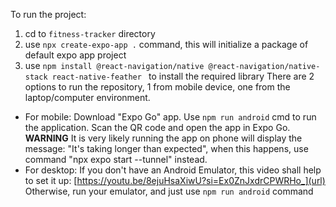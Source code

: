 To run the project:
1. cd to `fitness-tracker` directory
2. use  `npx create-expo-app .` command, this will initialize a package of default expo app project
3. use `npm install @react-navigation/native @react-navigation/native-stack react-native-feather ` to install the required library
There are 2 options to run the repository, 1 from mobile device, one from the laptop/computer environment.
- For mobile: 
  Download "Expo Go" app. Use `npm run android` cmd to run the application. Scan the QR code and open the app in Expo Go. 
  **WARNING** It is very likely running the app on phone will display the message: "It's taking longer than expected", when this happens, use command "npx expo start --tunnel" instead.
- For desktop: 
  If you don't have an Android Emulator, this video shall help to set it up: [https://youtu.be/8ejuHsaXiwU?si=Ex0ZnJxdrCPWRHo_](url) 
  Otherwise, run your emulator, and just use `npm run android` command
  
